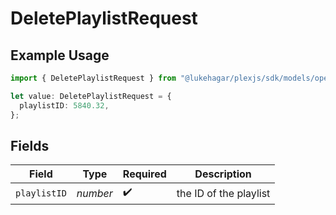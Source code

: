 # DeletePlaylistRequest

## Example Usage

```typescript
import { DeletePlaylistRequest } from "@lukehagar/plexjs/sdk/models/operations";

let value: DeletePlaylistRequest = {
  playlistID: 5840.32,
};
```

## Fields

| Field                  | Type                   | Required               | Description            |
| ---------------------- | ---------------------- | ---------------------- | ---------------------- |
| `playlistID`           | *number*               | :heavy_check_mark:     | the ID of the playlist |